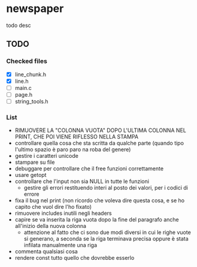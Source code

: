 # newspaper

todo desc

## TODO

### Checked files

- [x] line_chunk.h
- [x] line.h
- [ ] main.c
- [ ] page.h
- [ ] string_tools.h

### List

- RIMUOVERE LA "COLONNA VUOTA" DOPO L'ULTIMA COLONNA NEL PRINT, CHE POI VIENE RIFLESSO NELLA STAMPA
- controllare quella cosa che sta scritta da qualche parte (quando tipo l'ultimo spazio è paro paro na roba del genere)
- gestire i caratteri unicode
- stampare su file
- debuggare per controllare che il free funzioni correttamente
- usare getopt
- controllare che l'input non sia NULL in tutte le funzioni
    - gestire gli errori restituendo interi al posto dei valori, per i codici di errore
- fixa il bug nel print (non ricordo che voleva dire questa cosa, e se ho capito che vuol dire l'ho fixato)
- rimuovere includes inutili negli headers
- capire se va inserita la riga vuota dopo la fine del paragrafo anche all'inizio della nuova colonna
    - attenzione al fatto che ci sono due modi diversi in cui le righe vuote si generano, a seconda se la riga terminava precisa oppure è stata infilata manualmente una riga
- commenta qualsiasi cosa
- rendere const tutto quello che dovrebbe esserlo
